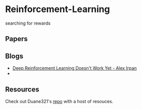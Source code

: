 # Reinforcement-Learning
searching for rewards

## Papers


## Blogs

- [Deep Reinforcement Learning Doesn't Work Yet - Alex Irpan](https://www.alexirpan.com/2018/02/14/rl-hard.html)
- 


## Resources 

Check out Duane321's [repo](https://github.com/Duane321/reinforcement-learning-resources) with a host of resouces. 
